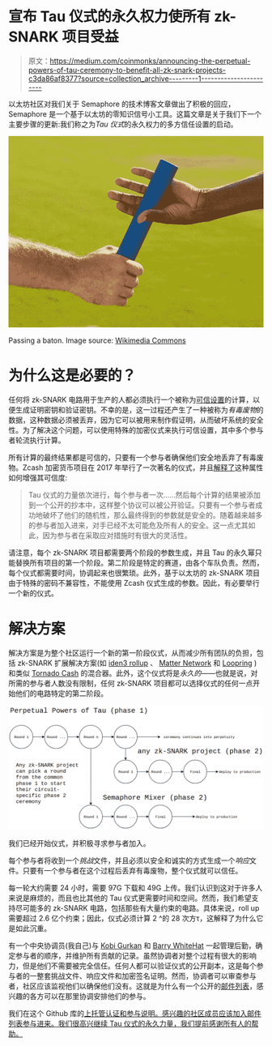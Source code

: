 # 宣布 Tau 仪式的永久权力使所有 zk-SNARK 项目受益

> 原文：<https://medium.com/coinmonks/announcing-the-perpetual-powers-of-tau-ceremony-to-benefit-all-zk-snark-projects-c3da86af8377?source=collection_archive---------1----------------------->

以太坊社区对我们关于 Semaphore 的技术博客文章做出了积极的回应，Semaphore 是一个基于以太坊的零知识信号小工具。这篇文章是关于我们下一个主要步骤的更新:我们称之为*Tau 仪式*的永久权力的多方信任设置的启动。

![](img/040f36d8499d51deef560cf54d9f4741.png)

Passing a baton. Image source: [Wikimedia Commons](https://commons.wikimedia.org/wiki/File:BXP135677.jpg)

# 为什么这是必要的？

任何将 zk-SNARK 电路用于生产的人都必须执行一个被称为[可信设置](https://z.cash/technology/paramgen/)的计算，以便生成证明密钥和验证密钥。不幸的是，这一过程还产生了一种被称为*有毒废物*的数据，这种数据必须被丢弃，因为它可以被用来制作假证明，从而破坏系统的安全性。为了解决这个问题，可以使用特殊的加密仪式来执行可信设置，其中多个参与者轮流执行计算。

所有计算的最终结果都是可信的，只要有一个参与者确保他们安全地丢弃了有毒废物。Zcash 加密货币项目在 2017 年举行了一次著名的仪式，并且[解释了](https://www.zfnd.org/blog/powers-of-tau/)这种属性如何增强其可信度:

> Tau 仪式的力量依次进行，每个参与者一次……然后每个计算的结果被添加到一个公开的抄本中，这样整个协议可以被公开验证。只要有一个参与者成功地破坏了他们的随机性，那么最终得到的参数就是安全的。随着越来越多的参与者加入进来，对手已经不太可能危及所有人的安全。这一点尤其如此，因为参与者在采取应对措施时有很大的灵活性。

请注意，每个 zk-SNARK 项目都需要两个阶段的参数生成，并且 Tau 的永久幂只能替换所有项目的第一个阶段。第二阶段是特定的赛道，由各个车队负责。然而，每个仪式都需要时间，协调起来也很繁琐。此外，基于以太坊的 zk-SNARK 项目由于特殊的密码不兼容性，不能使用 Zcash 仪式生成的参数。因此，有必要举行一个新的仪式。

# 解决方案

解决方案是为整个社区运行一个新的第一阶段仪式，从而减少所有团队的负担，包括 zk-SNARK 扩展解决方案(如 [iden3 rollup](https://github.com/iden3/rollup) 、 [Matter Network](https://matter-labs.io) 和 [Loopring](https://loopring.org) )和类似 [Tornado Cash](https://tornado.cash/) 的混合器。此外，这个仪式将是*永久的*——也就是说，对所需的参与者人数没有限制，任何 zk-SNARK 项目都可以选择仪式的任何一点开始他们的电路特定的第二阶段。

![](img/c4ce987cb3a3616ed7ff29ba9d942bfc.png)

我们已经开始仪式，并积极寻求参与者加入。

每个参与者将收到一个*挑战*文件，并且必须以安全和诚实的方式生成一个*响应*文件。只要有一个参与者在这个过程后丢弃有毒废物，整个仪式就可以信任。

每一轮大约需要 24 小时，需要 97G 下载和 49G 上传。我们认识到这对于许多人来说是麻烦的，而且也比其他的 Tau 仪式更需要时间和空间。然而，我们希望支持尽可能多的 zk-SNARK 电路，包括那些有大量约束的电路。具体来说，roll up 需要超过 2.6 亿个约束；因此，仪式必须计算 2 ^的 28 次方τ，这解释了为什么它是如此沉重。

有一个中央协调员(我自己)与 [Kobi Gurkan](https://kobigurk.com) 和 [Barry WhiteHat](http://github.com/barryWhiteHat/) 一起管理后勤，确定参与者的顺序，并维护所有贡献的记录。虽然协调者对整个过程有很大的影响力，但是他们不需要被完全信任。任何人都可以验证仪式的公开副本，这是每个参与者的一整套挑战文件、响应文件和加密签名证明。然而，协调者可以审查参与者，社区应该监视他们以确保他们没有。这就是为什么有一个公开的[邮件列表](https://groups.google.com/a/ethereum.org/forum/?hl=en#!forum/perpetual-powers-of-tau-ceremony-group)，感兴趣的各方可以在那里协调安排他们的参与。

我们在这个 Github 库的[上托管认证和参与说明。感兴趣的社区成员应该加入邮件列表参与进来。我们很高兴继续 Tau 仪式的永久力量，我们提前感谢所有人的帮助。](https://github.com/weijiekoh/perpetualpowersoftau)